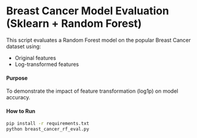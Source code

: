 # Breast Cancer Model Evaluation (Sklearn + Random Forest)

This script evaluates a Random Forest model on the popular Breast Cancer dataset using:

- Original features
- Log-transformed features

#### Purpose

To demonstrate the impact of feature transformation (log1p) on model accuracy.

#### How to Run

```bash
pip install -r requirements.txt
python breast_cancer_rf_eval.py
